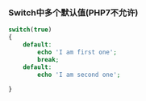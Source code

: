 ### Switch中多个默认值(PHP7不允许)

```php
switch(true)
{
    default:
        echo 'I am first one';
        break;
    default:
        echo 'I am second one';
    
}
```

